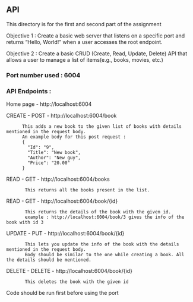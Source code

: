 ## API

This directory is for the first and second part of the assignment

Objective 1 :  Create a basic web server that listens on a specific port and returns “Hello, World!” when a user accesses the root endpoint.

Objective 2 : Create a basic CRUD (Create, Read, Update, Delete) API that allows a user to manage a list of items(e.g., books, movies, etc.)

### Port number used : 6004

### API Endpoints :

Home page - http://localhost:6004

CREATE - POST - http://localhost:6004/book
               
          This adds a new book to the given list of books with details mentioned in the request body.
          An example body for this post request : 
          {
            "Id": "9", 
            "Title": "New book", 
            "Author": "New guy", 
            "Price": "20.00" 
          }
         
READ - GET  -  http://localhost:6004/books
               
           This returns all the books present in the list.
               
READ - GET  -  http://localhost:6004/book/{id}
               
           This returns the details of the book with the given id.
           example : http://localhost:6004/book/3 gives the info of the book with id 3
               
UPDATE - PUT -  http://localhost:6004/book/{id}
                
           This lets you update the info of the book with the details mentioned in the request body.                
           Body should be similar to the one while creating a book. All the details should be mentioned.
                
DELETE - DELETE - http://localhost:6004/book/{id}
                  
           This deletes the book with the given id
                  
                  

Code should be run first before using the port

               


